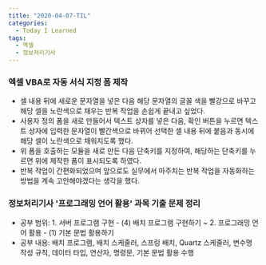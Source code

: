 ```yaml
---
title: "2020-04-07-TIL"
categories:
  - Today I Learned
tags:
  - 엑셀
  - 정보처리기사
---
```


### 엑셀 VBA로 자동 서식 지정 폼 제작
  - 셀 내용 뒤에 새로운 문자열을 넣은 다음 해당 문자열의 글꼴 색을 빨강으로 바꾸고 해당 셀을 노란색으로 채우는 반복 작업을 손쉽게 끝내고 싶었다.
  - 사용자 정의 폼을 새로 만들어서 텍스트 상자를 넣은 다음, 확인 버튼을 누르면 텍스트 상자에 입력한 문자열이 빨간색으로 바뀌어 선택한 셀 내용 뒤에 붙음과 동시에 해당 셀이 노란색으로 채워지도록 했다.
  - 위 폼을 호출하는 모듈을 새로 만든 다음 단축키를 지정하여, 해당하는 단축키를 누르면 위에 제작한 폼이 표시되도록 하였다.
  - 반복 작업이 간편화되었으며 앞으로도 실무에서 마주치는 반복 작업을 자동화하는 방법을 계속 고안해야겠다는 생각을 했다.
  
  
### 정보처리기사 '프로그래밍 언어 활용' 과목 기출 문제 정리
  - 공부 범위: 1. 서버 프로그램 구현 - (4) 배치 프로그램 구현하기 ~ 2. 프로그래밍 언어 활용 - (1) 기본 문법 활용하기
- 공부 내용: 배치 프로그램, 배치 스케줄러, 스프링 배치, Quartz 스케줄러, 변수명 작성 규칙, 데이터 타입, 연산자, 명령문, 기본 문법 활용 수행 
